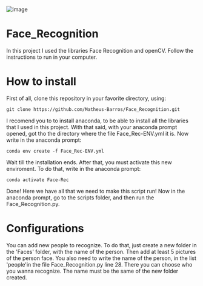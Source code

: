 
![image](https://user-images.githubusercontent.com/51465352/118379394-6519e700-b5b0-11eb-82d7-cba2c813c031.png)

# Face_Recognition

In this project I used the libraries Face Recognition and openCV. Follow the instructions to run in your computer.

# How to install
First of all, clone this repository in your favorite directory, using:

    git clone https://github.com/Matheus-Barros/Face_Recognition.git

I recomend you to to install anaconda, to be able to install all the libraries that I used in this project. With that said, with your anaconda prompt opened, got tho the directory where the file Face_Rec-ENV.yml it is. Now write in the anaconda prompt:

    conda env create -f Face_Rec-ENV.yml

Wait till the installation ends. After that, you must activate this new enviroment. To do that, write in the anaconda prompt:

    conda activate Face-Rec

Done! Here we have all that we need to make this script run! Now in the anaconda prompt, go to the scripts folder, and then run the Face_Recognition.py.

# Configurations

You can add new people to recognize. To do that, just create a new folder in the 'Faces' folder, with the name of the person. Then add at least 5 pictures of the person face. You also need to write the name of the person, in the list 'people'in the file Face_Recognition.py line 28. There you can choose who you wanna recognize. The name must be the same of the new folder created.
